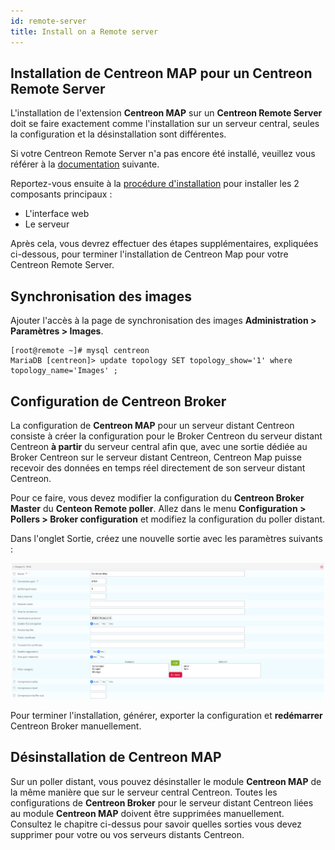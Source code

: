 ```yaml
---
id: remote-server
title: Install on a Remote server
---
```


## Installation de Centreon MAP pour un Centreon Remote Server

L'installation de l'extension **Centreon MAP** sur un **Centreon Remote Server** doit se faire exactement comme l'installation sur un serveur central, seules la configuration et la désinstallation sont différentes.

Si votre Centreon Remote Server n'a pas encore été installé, veuillez vous référer à la [documentation](https://documentation.centreon.com/docs/centreon/en/latest/administration_guide/poller/install_remote_server) suivante.

Reportez-vous ensuite à la [procédure d'installation](install.md) pour installer les 2 composants principaux :

- L'interface web
- Le serveur

Après cela, vous devrez effectuer des étapes supplémentaires, expliquées ci-dessous, pour terminer l'installation de Centreon Map pour votre Centreon Remote Server.

## Synchronisation des images

Ajouter l'accès à la page de synchronisation des images **Administration > Paramètres > Images**.

```shell
[root@remote ~]# mysql centreon
MariaDB [centreon]> update topology SET topology_show='1' where topology_name='Images' ;
```

## Configuration de Centreon Broker

La configuration de **Centreon MAP** pour un serveur distant Centreon consiste à créer la configuration pour le Broker Centreon du serveur distant Centreon **à partir** du serveur central afin que, avec une sortie dédiée au Broker Centreon sur le serveur distant Centreon, Centreon Map puisse recevoir des données en temps réel directement de son serveur distant Centreon.

Pour ce faire, vous devez modifier la configuration du **Centreon Broker Master** du **Centeon Remote poller**. Allez dans le menu **Configuration > Pollers > Broker configuration** et modifiez la configuration du poller distant.

Dans l'onglet Sortie, créez une nouvelle sortie avec les paramètres suivants :

![image](../assets/graph-views/output_broker.png)

Pour terminer l'installation, générer, exporter la configuration et **redémarrer** Centreon Broker manuellement.

## Désinstallation de Centreon MAP

Sur un poller distant, vous pouvez désinstaller le module **Centreon MAP** de la même manière que sur le serveur central Centreon. Toutes les configurations de **Centreon Broker** pour le serveur distant Centreon liées au module **Centreon MAP** doivent être supprimées manuellement. Consultez le chapitre ci-dessus pour savoir quelles sorties vous devez supprimer pour votre ou vos serveurs distants Centreon.
